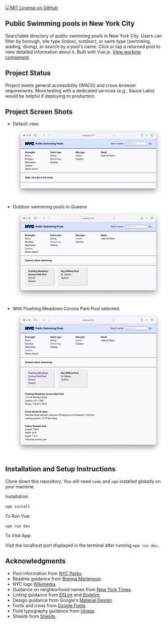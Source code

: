 [![MIT License on GitHub](https://img.shields.io/github/license/seankelliher/nyc-public-pools?style=flat-square)](/LICENSE.txt)
## Public Swimming pools in New York City

Searchable directory of public swimming pools in New York City. Users can filter by borough, site type (indoor, outdoor), or swim type (swimming, wading, diving), or search by a pool's name. Click or tap a returned pool to view detailed information about it. Built with Vue.js. [View working component](https://sean-kelliher-nyc-public-pools.netlify.app).

## Project Status

Project meets general accessibility (WACG) and cross-browser requirements. More testing with a dedicated services (e.g., Sauce Labs) would be helpful if deploying to production.

## Project Screen Shots

* Default view
![screen shot of project](/screenshots/nyc-public-pools-screenshot1.png?s=600)

* Outdoor swimming pools in Queens
![screen shot of project](/screenshots/nyc-public-pools-screenshot2.png?s=600)

* With Flushing Meadows Corona Park Pool selected.
![screen shot of project](/screenshots/nyc-public-pools-screenshot3.png?s=600)

## Installation and Setup Instructions

Clone down this repository. You will need `node` and `npm` installed globally on your machine.

Installation:

`npm install`  

To Run Vue:

`npm run dev`   

To Visit App:

Visit the localhost port displayed in the terminal after running `npm run dev`.

## Acknowledgments

* Pool information from [NYC Parks](https://www.nycgovparks.org/highlights/places-to-go/pools).
* Readme guidance from [Brenna Martenson](https://gist.github.com/martensonbj/6bf2ec2ed55f5be723415ea73c4557c4).
* NYC logo [Wikimedia](https://en.wikipedia.org/wiki/File:NYC_Logo_Wolff_Olins.svg).
* Guidance on neighborhood names from [New York Times](https://www.nytimes.com/interactive/2023/10/29/upshot/new-york-neighborhood-guide.html).
* Linting guidance from [ESLint](https://eslint.org) and [Stylelint](https://stylelint.io).
* Design guidance from Google's [Material Design](https://material.io/design).
* Fonts and icons from [Google Fonts](https://fonts.google.com).
* Fluid typography guidance from [Utopia](https://utopia.fyi).
* Shields from [Shields](https://shields.io).
